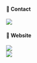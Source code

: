 #### 📩 Contact 
<a href="mailto:proysm5154@naver.com"><img src="https://img.shields.io/badge/Mail-EA4335?style=flat-square&logo=Gmail&logoColor=white"/></a>

#### 🐥 Website 
<a href="https://velog.io/@proysm5154"><img src="https://img.shields.io/badge/Blog-20C997?style=flat-square&logo=Velog&logoColor=white"/></a> <br>
<a href="https://boundless-ton-d1f.notion.site/2322830dcd264b029b00660af28b777a?pvs=4"><img src="https://img.shields.io/badge/Notion-000000?style=flat-square&logo=Notion&logoColor=white"/></a>

<!--
**proysm/proysm** is a ✨ _special_ ✨ repository because its `README.md` (this file) appears on your GitHub profile.

Here are some ideas to get you started:

- 🔭 I’m currently working on ...
- 🌱 I’m currently learning ...
- 👯 I’m looking to collaborate on ...
- 🤔 I’m looking for help with ...
- 💬 Ask me about ...
- 📫 How to reach me: ...
- 😄 Pronouns: ...
- ⚡ Fun fact: ...
-->
